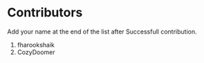 # Contributors

  Add your name at the end of the list after Successfull contribution.

  1. fharookshaik
  2. CozyDoomer
